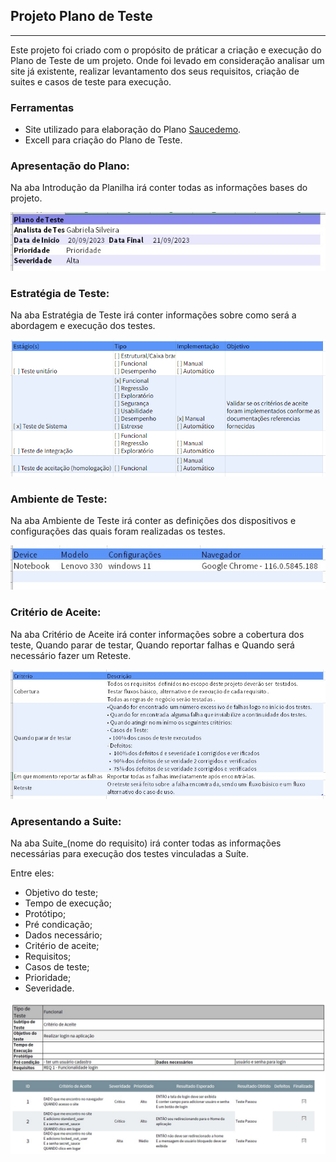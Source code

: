 ## Projeto Plano de Teste
---
Este projeto foi criado com o propósito de práticar a criação e execução do Plano de Teste de um projeto. Onde foi levado em consideração analisar um site já existente, realizar levantamento dos seus requisitos, criação de suites e casos de teste para execução.


### Ferramentas
- Site utilizado para elaboração do Plano [Saucedemo](https://www.saucedemo.com/).
- Excell para criação do Plano de Teste.

### Apresentação do Plano:
Na aba Introdução da Planilha irá conter todas as informações bases do projeto.

![primeira aba](img/plan_01.jpg)

### Estratégia de Teste:
Na aba Estratégia de Teste irá conter informações sobre como será a abordagem e execução dos testes.

![estrategias](img/plan_02.png)

### Ambiente de Teste:
Na aba Ambiente de Teste irá conter as definições dos dispositivos e configurações das quais foram realizadas os testes.

![ambiente](img/plan_03.jpg)

### Critério de Aceite:
Na aba Critério de Aceite irá conter informações sobre a cobertura dos teste, Quando parar de testar, Quando reportar falhas e Quando será necessário fazer um Reteste.

![criterio](img/plan_04.jpg)

### Apresentando a Suite:
Na aba Suite_(nome do requisito) irá conter todas as informações necessárias para execução dos testes vinculadas a Suíte.

Entre eles:

- Objetivo do teste;
- Tempo de execução;
- Protótipo;
- Pré condicação;
- Dados necessário;
- Critério de aceite;
- Requisitos;
- Casos de teste;
- Prioridade;
- Severidade.

![suite](img/plan_05.jpg)
